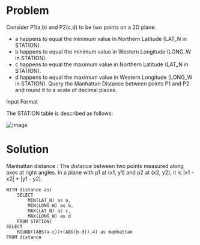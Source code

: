 # Problem
Consider P1(a,b) and P2(c,d) to be two points on a 2D plane.
- a happens to equal the minimum value in Northern Latitude (LAT_N in STATION).
- b happens to equal the minimum value in Western Longitude (LONG_W in STATION).
- c happens to equal the maximum value in Northern Latitude (LAT_N in STATION).
- d happens to equal the maximum value in Western Longitude (LONG_W in STATION).
Query the Manhattan Distance between points P1 and P2 and round it to a scale of  decimal places.

Input Format

The STATION table is described as follows:

![image](https://github.com/user-attachments/assets/90b4c990-ca9a-412f-8b18-ed9158201bdc)

# Solution
Manhattan distance : The distance between two points measured along axes at right angles. In a plane with p1 at (x1, y1) and p2 at (x2, y2), it is |x1 - x2| + |y1 - y2|.
```
WITH distance as(
    SELECT 
        MIN(LAT_N) as a,
        MIN(LONG_W) as b,
        MAX(LAT_N) as c,
        MAX(LONG_W) as d
    FROM STATION)
SELECT
    ROUND((ABS(a-c))+(ABS(b-d)),4) as manhattan
FROM distance
```
